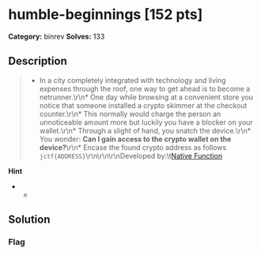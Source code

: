 # humble-beginnings [152 pts]

**Category:** binrev
**Solves:** 133

## Description
>* In a city completely integrated with technology and living expenses through the roof, one way to get ahead is to become a netrunner.\r\n* One day while browsing at a convenient store you notice that someone installed a crypto skimmer at the checkout counter.\r\n* This normally would charge the person an unnoticeable amount more but luckily you have a blocker on your wallet.\r\n* Through a slight of hand, you snatch the device.\r\n* You wonder: <b>Can I gain access to the crypto wallet on the device?</b>\r\n* Encase the found crypto address as follows `jctf{ADDRESS}`\r\n\r\n\r\nDeveloped by:\t[Native Function](https://github.com/NativeFunction)

**Hint**
* -

## Solution

### Flag


